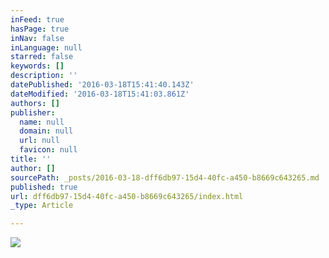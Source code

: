 ```yaml
---
inFeed: true
hasPage: true
inNav: false
inLanguage: null
starred: false
keywords: []
description: ''
datePublished: '2016-03-18T15:41:40.143Z'
dateModified: '2016-03-18T15:41:03.861Z'
authors: []
publisher:
  name: null
  domain: null
  url: null
  favicon: null
title: ''
author: []
sourcePath: _posts/2016-03-18-dff6db97-15d4-40fc-a450-b8669c643265.md
published: true
url: dff6db97-15d4-40fc-a450-b8669c643265/index.html
_type: Article

---
```

![](https://the-grid-user-content.s3-us-west-2.amazonaws.com/e102030d-dde2-4cbf-aebc-7bf76f0c6a60.jpg)